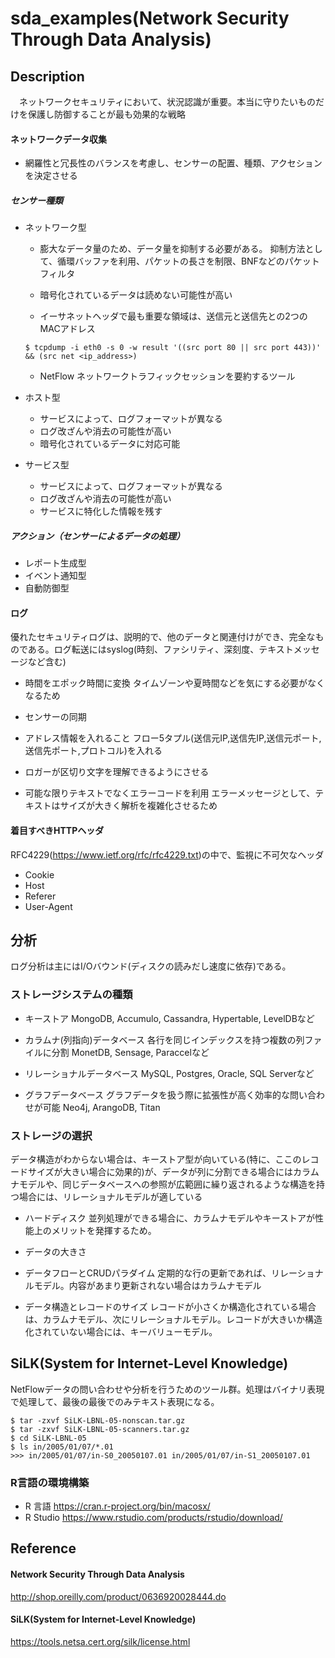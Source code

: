 sda_examples(Network Security Through Data Analysis)
====

## Description
　ネットワークセキュリティにおいて、状況認識が重要。本当に守りたいものだけを保護し防御することが最も効果的な戦略

#### ネットワークデータ収集
 - 網羅性と冗長性のバランスを考慮し、センサーの配置、種類、アクセションを決定させる

##### センサー種類

 - ネットワーク型
    - 膨大なデータ量のため、データ量を抑制する必要がある。
      抑制方法として、循環バッファを利用、パケットの長さを制限、BNFなどのパケットフィルタ
      
    - 暗号化されているデータは読めない可能性が高い
      
    - イーサネットヘッダで最も重要な領域は、送信元と送信先との2つのMACアドレス
    
    ```
    $ tcpdump -i eth0 -s 0 -w result '((src port 80 || src port 443))' && (src net <ip_address>)
    ```
    
    - NetFlow
      ネットワークトラフィックセッションを要約するツール
    
 - ホスト型
    - サービスによって、ログフォーマットが異なる
    - ログ改ざんや消去の可能性が高い
    - 暗号化されているデータに対応可能
    
 - サービス型
    - サービスによって、ログフォーマットが異なる
    - ログ改ざんや消去の可能性が高い
    - サービスに特化した情報を残す
    
##### アクション（センサーによるデータの処理）

 - レポート生成型
 - イベント通知型
 - 自動防御型
 
#### ログ
 優れたセキュリティログは、説明的で、他のデータと関連付けができ、完全なものである。ログ転送にはsyslog(時刻、ファシリティ、深刻度、テキストメッセージなど含む)
 
 - 時間をエポック時間に変換
   タイムゾーンや夏時間などを気にする必要がなくなるため
   
 - センサーの同期
 
 - アドレス情報を入れること
   フロー5タプル(送信元IP,送信先IP,送信元ポート,送信先ポート,プロトコル)を入れる
 
 - ロガーが区切り文字を理解できるようにさせる
   
 - 可能な限りテキストでなくエラーコードを利用
   エラーメッセージとして、テキストはサイズが大きく解析を複雑化させるため

#### 着目すべきHTTPヘッダ
RFC4229(https://www.ietf.org/rfc/rfc4229.txt)の中で、監視に不可欠なヘッダ

 - Cookie
 - Host
 - Referer
 - User-Agent
 
 
## 分析
ログ分析は主にはI/Oバウンド(ディスクの読みだし速度に依存)である。

### ストレージシステムの種類
 - キーストア
   MongoDB, Accumulo, Cassandra, Hypertable, LevelDBなど
   
 - カラムナ(列指向)データベース
   各行を同じインデックスを持つ複数の列ファイルに分割
   MonetDB, Sensage, Paraccelなど

 - リレーショナルデータベース
   MySQL, Postgres, Oracle, SQL Serverなど
 
 - グラフデータベース
   グラフデータを扱う際に拡張性が高く効率的な問い合わせが可能
   Neo4j, ArangoDB, Titan
   
### ストレージの選択
 データ構造がわからない場合は、キーストア型が向いている(特に、ここのレコードサイズが大きい場合に効果的)が、データが列に分割できる場合にはカラムナモデルや、同じデータベースへの参照が広範囲に繰り返されるような構造を持つ場合には、リレーショナルモデルが適している
 
 - ハードディスク
 並列処理ができる場合に、カラムナモデルやキーストアが性能上のメリットを発揮するため。
 
 - データの大きさ
 
 - データフローとCRUDパラダイム
 定期的な行の更新であれば、リレーショナルモデル。内容があまり更新されない場合はカラムナモデル
 
 - データ構造とレコードのサイズ
   レコードが小さくか構造化されている場合は、カラムナモデル、次にリレーショナルモデル。レコードが大きいか構造化されていない場合には、キーバリューモデル。

## SiLK(System for Internet-Level Knowledge)
NetFlowデータの問い合わせや分析を行うためのツール群。処理はバイナリ表現で処理して、最後の最後でのみテキスト表現になる。

```
$ tar -zxvf SiLK-LBNL-05-nonscan.tar.gz
$ tar -zxvf SiLK-LBNL-05-scanners.tar.gz
$ cd SiLK-LBNL-05
$ ls in/2005/01/07/*.01
>>> in/2005/01/07/in-S0_20050107.01	in/2005/01/07/in-S1_20050107.01
```

### R言語の環境構築
 - R 言語
 https://cran.r-project.org/bin/macosx/
 - R Studio
 https://www.rstudio.com/products/rstudio/download/

## Reference

#### Network Security Through Data Analysis
http://shop.oreilly.com/product/0636920028444.do

#### SiLK(System for Internet-Level Knowledge)
https://tools.netsa.cert.org/silk/license.html
